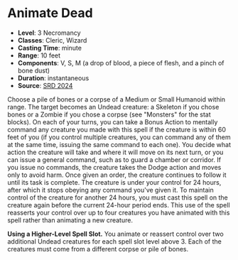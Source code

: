 # Animate Dead

- **Level**: 3 Necromancy
- **Classes**: Cleric, Wizard
- **Casting Time**: minute
- **Range**: 10 feet
- **Components**: V, S, M (a drop of blood, a piece of flesh, and a pinch of bone dust)
- **Duration**: instantaneous
- **Source**: [SRD 2024](../../../srds/SRD_2024.pdf)

Choose a pile of bones or a corpse of a Medium or Small Humanoid within range. The target becomes an Undead creature: a Skeleton if you chose bones or a Zombie if you chose a corpse (see "Monsters" for the stat blocks). On each of your turns, you can take a Bonus Action to mentally command any creature you made with this spell if the creature is within 60 feet of you (if you control multiple creatures, you can command any of them at the same time, issuing the same command to each one). You decide what action the creature will take and where it will move on its next turn, or you can issue a general command, such as to guard a chamber or corridor. If you issue no commands, the creature takes the Dodge action and moves only to avoid harm. Once given an order, the creature continues to follow it until its task is complete. The creature is under your control for 24 hours, after which it stops obeying any command you've given it. To maintain control of the creature for another 24 hours, you must cast this spell on the creature again before the current 24-hour period ends. This use of the spell reasserts your control over up to four creatures you have animated with this spell rather than animating a new creature.

**Using a Higher-Level Spell Slot.** You animate or reassert control over two additional Undead creatures for each spell slot level above 3. Each of the creatures must come from a different corpse or pile of bones.
